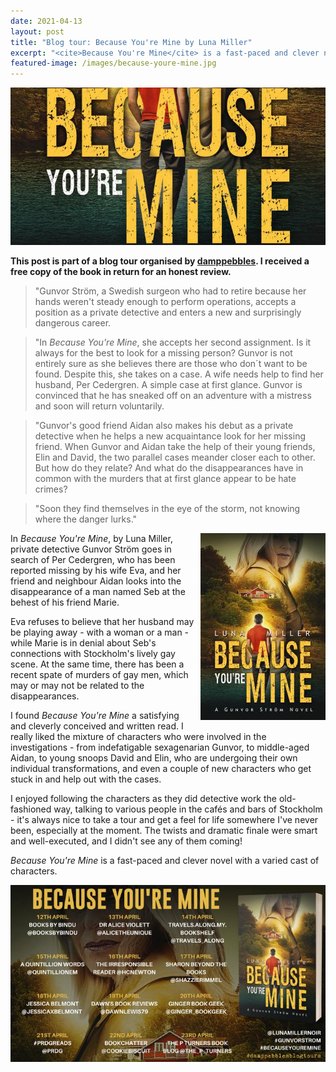 ```yaml
---
date: 2021-04-13
layout: post
title: "Blog tour: Because You're Mine by Luna Miller"
excerpt: "<cite>Because You're Mine</cite> is a fast-paced and clever novel with a varied cast of characters."
featured-image: /images/because-youre-mine.jpg
---
```


![Because You're Mine](/images/because-youre-mine.jpg)

**This post is part of a blog tour organised by [damppebbles](https://damppebbles.com/). I received a free copy of the book in return for an honest review.**

> "Gunvor Ström, a Swedish surgeon who had to retire because her hands weren't steady enough to perform operations, accepts a position as a private detective and enters a new and surprisingly dangerous career.

> "In <cite>Because You're Mine</cite>, she accepts her second assignment. Is it always for the best to look for a missing person? Gunvor is not entirely sure as she believes there are those who don´t want to be found. Despite this, she takes on a case. A wife needs help to find her husband, Per Cedergren. A simple case at first glance. Gunvor is convinced that he has sneaked off on an adventure with a mistress and soon will return voluntarily.

> "Gunvor's good friend Aidan also makes his debut as a private detective when he helps a new acquaintance look for her missing friend. When Gunvor and Aidan take the help of their young friends, Elin and David, the two parallel cases meander closer each to other. But how do they relate? And what do the disappearances have in common with the murders that at first glance appear to be hate crimes?

> "Soon they find themselves in the eye of the storm, not knowing where the danger lurks."

<img src="/images/because-youre-mine-200.jpg" alt="Because You're Mine" style="float: right; margin-bottom: 10px; margin-left: 10px;">

In <cite>Because You're Mine</cite>, by Luna Miller, private detective Gunvor Ström goes in search of Per Cedergren, who has been reported missing by his wife Eva, and her friend and neighbour Aidan looks into the disappearance of a man named Seb at the behest of his friend Marie.

Eva refuses to believe that her husband may be playing away - with a woman or a man - while Marie is in denial about Seb's connections with Stockholm's lively gay scene. At the same time, there has been a recent spate of murders of gay men, which may or may not be related to the disappearances.

I found <cite>Because You're Mine</cite> a satisfying and cleverly conceived and written read. I really liked the mixture of characters who were involved in the investigations - from indefatigable sexagenarian Gunvor, to middle-aged Aidan, to young snoops David and Elin, who are undergoing their own individual transformations, and even a couple of new characters who get stuck in and help out with the cases.

I enjoyed following the characters as they did detective work the old-fashioned way, talking to various people in the cafés and bars of Stockholm - it's always nice to take a tour and get a feel for life somewhere I've never been, especially at the moment. The twists and dramatic finale were smart and well-executed, and I didn't see any of them coming!

<cite>Because You're Mine</cite> is a fast-paced and clever novel with a varied cast of characters.

![Because You're Mine blog tour banner](/images/because-youre-mine-banner.jpg)

